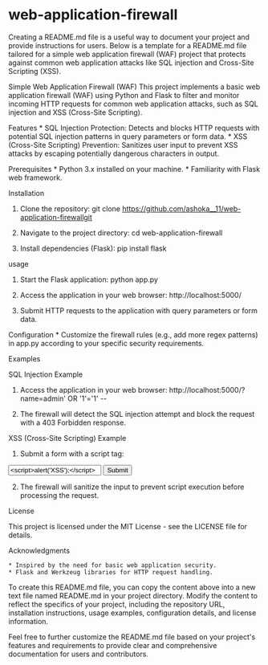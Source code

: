 # web-application-firewall

Creating a README.md file is a useful way to document your project and provide instructions for users. Below is a template for a README.md file tailored for a simple web application firewall (WAF) project that protects against common web application attacks like SQL injection and Cross-Site Scripting (XSS).

Simple Web Application Firewall (WAF)
This project implements a basic web application firewall (WAF) using Python and Flask to filter and monitor incoming HTTP requests for common web application attacks, such as SQL injection and XSS (Cross-Site Scripting).

Features
	* SQL Injection Protection: Detects and blocks HTTP requests with potential SQL injection patterns in query parameters or form data.
	* XSS (Cross-Site Scripting) Prevention: Sanitizes user input to prevent XSS attacks by escaping potentially dangerous characters in output.

Prerequisites
	* Python 3.x installed on your machine.
	* Familiarity with Flask web framework.

Installation

1. Clone the repository:
git clone https://github.com/ashoka__11/web-application-firewallgit

2. Navigate to the project directory:
cd web-application-firewall

3. Install dependencies (Flask):
pip install flask

usage

1. Start the Flask application:
python app.py

2. Access the application in your web browser:
http://localhost:5000/

3. Submit HTTP requests to the application with query parameters or form data.

Configuration
	* Customize the firewall rules (e.g., add more regex patterns) in app.py according to your specific security requirements.

Examples

SQL Injection Example

1. Access the application in your web browser:
http://localhost:5000/?name=admin' OR '1'='1' --

2. The firewall will detect the SQL injection attempt and block the request with a 403 Forbidden response.

XSS (Cross-Site Scripting) Example

1. Submit a form with a script tag:

<form action="/" method="post">
    <input type="text" name="message" value="<script>alert('XSS');</script>">
    <input type="submit" value="Submit">
</form>

2. The firewall will sanitize the input to prevent script execution before processing the request.

License

This project is licensed under the MIT License - see the LICENSE file for details.

Acknowledgments

	* Inspired by the need for basic web application security.
	* Flask and Werkzeug libraries for HTTP request handling.

To create this README.md file, you can copy the content above into a new text file named README.md in your project directory. Modify the content to reflect the specifics of your project, including the repository URL, installation instructions, usage examples, configuration details, and license information.

Feel free to further customize the README.md file based on your project's features and requirements to provide clear and comprehensive documentation for users and contributors.







